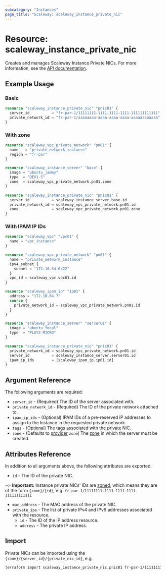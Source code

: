 ```yaml
---
subcategory: "Instances"
page_title: "Scaleway: scaleway_instance_private_nic"
---
```


# Resource: scaleway_instance_private_nic

Creates and manages Scaleway Instance Private NICs. For more information, see
the [API documentation](https://www.scaleway.com/en/developers/api/instance/#path-private-nics-list-all-private-nics).

## Example Usage

### Basic

```terraform
resource "scaleway_instance_private_nic" "pnic01" {
  server_id          = "fr-par-1/11111111-1111-1111-1111-111111111111"
  private_network_id = "fr-par-1/aaaaaaaa-aaaa-aaaa-aaaa-aaaaaaaaaaaa"
}
```

### With zone

```terraform
resource "scaleway_vpc_private_network" "pn01" {
  name   = "private_network_instance"
  region = "fr-par"
}

resource "scaleway_instance_server" "base" {
  image = "ubuntu_jammy"
  type  = "DEV1-S"
  zone  = scaleway_vpc_private_network.pn01.zone
}

resource "scaleway_instance_private_nic" "pnic01" {
  server_id          = scaleway_instance_server.base.id
  private_network_id = scaleway_vpc_private_network.pn01.id
  zone               = scaleway_vpc_private_network.pn01.zone
}
```

### With IPAM IP IDs

```terraform
resource "scaleway_vpc" "vpc01" {
  name = "vpc_instance"
}

resource "scaleway_vpc_private_network" "pn01" {
  name = "private_network_instance"
  ipv4_subnet {
    subnet = "172.16.64.0/22"
  }
  vpc_id = scaleway_vpc.vpc01.id
}

resource "scaleway_ipam_ip" "ip01" {
  address = "172.16.64.7"
  source {
    private_network_id = scaleway_vpc_private_network.pn01.id
  }
}

resource "scaleway_instance_server" "server01" {
  image = "ubuntu_focal"
  type  = "PLAY2-MICRO"
}

resource "scaleway_instance_private_nic" "pnic01" {
  private_network_id = scaleway_vpc_private_network.pn01.id
  server_id          = scaleway_instance_server.server01.id
  ipam_ip_ids        = [scaleway_ipam_ip.ip01.id]
}
```

## Argument Reference

The following arguments are required:

- `server_id` - (Required) The ID of the server associated with.
- `private_network_id` - (Required) The ID of the private network attached to.
- `ipam_ip_ids` - (Optional) IPAM IDs of a pre-reserved IP addresses to assign to the Instance in the requested private network.
- `tags` - (Optional) The tags associated with the private NIC.
- `zone` - (Defaults to [provider](../index.md#zone) `zone`) The [zone](../guides/regions_and_zones.md#zones) in which the server must be created.

## Attributes Reference

In addition to all arguments above, the following attributes are exported:

- `id` - The ID of the private NIC.

~> **Important:** Instance private NICs' IDs are [zoned](../guides/regions_and_zones.md#resource-ids), which means they are of the form `{zone}/{id}`, e.g. `fr-par-1/11111111-1111-1111-1111-111111111111`

- `mac_address` - The MAC address of the private NIC.
- `private_ips` - The list of private IPv4 and IPv6 addresses associated with the resource.
    - `id` - The ID of the IP address resource.
    - `address` - The private IP address.

## Import

Private NICs can be imported using the `{zone}/{server_id}/{private_nic_id}`, e.g.

```bash
terraform import scaleway_instance_private_nic.pnic01 fr-par-1/11111111-1111-1111-1111-111111111111/22222222-2222-2222-2222-222222222222
```
